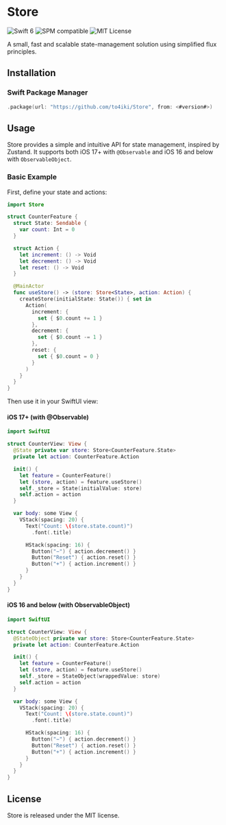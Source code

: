 # Store
![Swift 6](https://img.shields.io/badge/swift-6-orange.svg)
![SPM compatible](https://img.shields.io/badge/SPM-Compatible-brightgreen.svg)
![MIT License](https://img.shields.io/badge/license-MIT-brightgreen.svg)

A small, fast and scalable state-management solution using simplified flux principles.

## Installation
### Swift Package Manager
```swift
.package(url: "https://github.com/to4iki/Store", from: <#version#>)
```

## Usage
Store provides a simple and intuitive API for state management, inspired by Zustand. It supports both iOS 17+ with `@Observable` and iOS 16 and below with `ObservableObject`.

### Basic Example

First, define your state and actions:

```swift
import Store

struct CounterFeature {
  struct State: Sendable {
    var count: Int = 0
  }

  struct Action {
    let increment: () -> Void
    let decrement: () -> Void
    let reset: () -> Void
  }

  @MainActor
  func useStore() -> (store: Store<State>, action: Action) {
    createStore(initialState: State()) { set in
      Action(
        increment: {
          set { $0.count += 1 }
        },
        decrement: {
          set { $0.count -= 1 }
        },
        reset: {
          set { $0.count = 0 }
        }
      )
    }
  }
}
```

Then use it in your SwiftUI view:

#### iOS 17+ (with @Observable)
```swift
import SwiftUI

struct CounterView: View {
  @State private var store: Store<CounterFeature.State>
  private let action: CounterFeature.Action

  init() {
    let feature = CounterFeature()
    let (store, action) = feature.useStore()
    self._store = State(initialValue: store)
    self.action = action
  }

  var body: some View {
    VStack(spacing: 20) {
      Text("Count: \(store.state.count)")
        .font(.title)

      HStack(spacing: 16) {
        Button("−") { action.decrement() }
        Button("Reset") { action.reset() }
        Button("+") { action.increment() }
      }
    }
  }
}
```

#### iOS 16 and below (with ObservableObject)
```swift
import SwiftUI

struct CounterView: View {
  @StateObject private var store: Store<CounterFeature.State>
  private let action: CounterFeature.Action

  init() {
    let feature = CounterFeature()
    let (store, action) = feature.useStore()
    self._store = StateObject(wrappedValue: store)
    self.action = action
  }

  var body: some View {
    VStack(spacing: 20) {
      Text("Count: \(store.state.count)")
        .font(.title)

      HStack(spacing: 16) {
        Button("−") { action.decrement() }
        Button("Reset") { action.reset() }
        Button("+") { action.increment() }
      }
    }
  }
}
```

## License
Store is released under the MIT license.
